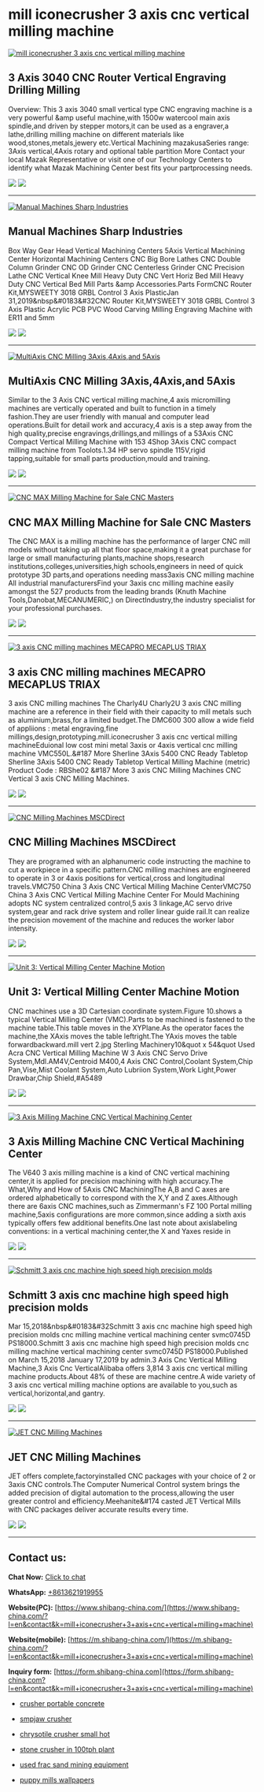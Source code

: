 # mill iconecrusher 3 axis cnc vertical milling machine

<a href="https://swt.shibang-china.com/?l=en&img&k=mill+iconecrusher+3+axis+cnc+vertical+milling+machine" target="_blank">![mill iconecrusher 3 axis cnc vertical milling machine](http://static.shibang-china.com/all-800x300/37.jpg)</a>

## 3 Axis 3040 CNC Router Vertical Engraving Drilling Milling
Overview: This 3 axis 3040 small vertical type CNC engraving machine is a very powerful &amp useful machine,with 1500w watercool main axis spindle,and driven by stepper motors,it can be used as a engraver,a lathe,drilling milling machine on different materials like wood,stones,metals,jewery etc.Vertical Machining mazakusaSeries range: 3Axis vertical,4Axis rotary and optional table partition More Contact your local Mazak Representative or visit one of our Technology Centers to identify what Mazak Machining Center best fits your partprocessing needs.


<a href="https://whatsapp.shibangsoft.com/WhatsApp.php" target="_blank" title="WhatsApp">![](http://static.shibang-china.com/icon/whatsapp.png)</a> <a href="https://swt.shibang-china.com/?l=en&icon&k=mill+iconecrusher+3+axis+cnc+vertical+milling+machine" target="_blank">![](http://static.shibang-china.com/icon/chat-en.png)</a>

---

<a href="https://swt.shibang-china.com/?l=en&img&k=mill+iconecrusher+3+axis+cnc+vertical+milling+machine" target="_blank">![Manual Machines Sharp Industries](http://static.shibang-china.com/all-800x300/1121.jpg)</a>

## Manual Machines Sharp Industries
Box Way Gear Head Vertical Machining Centers 5Axis Vertical Machining Center Horizontal Machining Centers CNC Big Bore Lathes CNC Double Column Grinder CNC OD Grinder CNC Centerless Grinder CNC Precision Lathe CNC Vertical Knee Mill Heavy Duty CNC Vert Horiz Bed Mill Heavy Duty CNC Vertical Bed Mill Parts &amp Accessories.Parts FormCNC Router Kit,MYSWEETY 3018 GRBL Control 3 Axis PlasticJan 31,2019&nbsp&#0183&#32CNC Router Kit,MYSWEETY 3018 GRBL Control 3 Axis Plastic Acrylic PCB PVC Wood Carving Milling Engraving Machine with ER11 and 5mm


<a href="https://whatsapp.shibangsoft.com/WhatsApp.php" target="_blank" title="WhatsApp">![](http://static.shibang-china.com/icon/whatsapp.png)</a> <a href="https://swt.shibang-china.com/?l=en&icon&k=mill+iconecrusher+3+axis+cnc+vertical+milling+machine" target="_blank">![](http://static.shibang-china.com/icon/chat-en.png)</a>

---

<a href="https://swt.shibang-china.com/?l=en&img&k=mill+iconecrusher+3+axis+cnc+vertical+milling+machine" target="_blank">![MultiAxis CNC Milling 3Axis,4Axis,and 5Axis](http://static.shibang-china.com/all-800x300/1173.jpg)</a>

## MultiAxis CNC Milling 3Axis,4Axis,and 5Axis
Similar to the 3 Axis CNC vertical milling machine,4 axis micromilling machines are vertically operated and built to function in a timely fashion.They are user friendly with manual and computer lead operations.Built for detail work and accuracy,4 axis is a step away from the high quality,precise engravings,drillings,and millings of a 53Axis CNC Compact Vertical Milling Machine with 153 4Shop 3Axis CNC compact milling machine from Toolots.1.34 HP servo spindle 115V,rigid tapping,suitable for small parts production,mould and training.


<a href="https://whatsapp.shibangsoft.com/WhatsApp.php" target="_blank" title="WhatsApp">![](http://static.shibang-china.com/icon/whatsapp.png)</a> <a href="https://swt.shibang-china.com/?l=en&icon&k=mill+iconecrusher+3+axis+cnc+vertical+milling+machine" target="_blank">![](http://static.shibang-china.com/icon/chat-en.png)</a>

---

<a href="https://swt.shibang-china.com/?l=en&img&k=mill+iconecrusher+3+axis+cnc+vertical+milling+machine" target="_blank">![CNC MAX Milling Machine for Sale CNC Masters](http://static.shibang-china.com/all-800x300/1433.jpg)</a>

## CNC MAX Milling Machine for Sale CNC Masters
The CNC MAX is a milling machine has the performance of larger CNC mill models without taking up all that floor space,making it a great purchase for large or small manufacturing plants,machine shops,research institutions,colleges,universities,high schools,engineers in need of quick prototype 3D parts,and operations needing mass3axis CNC milling machine All industrial manufacturersFind your 3axis cnc milling machine easily amongst the 527 products from the leading brands (Knuth Machine Tools,Danobat,MECANUMERIC,) on DirectIndustry,the industry specialist for your professional purchases.


<a href="https://whatsapp.shibangsoft.com/WhatsApp.php" target="_blank" title="WhatsApp">![](http://static.shibang-china.com/icon/whatsapp.png)</a> <a href="https://swt.shibang-china.com/?l=en&icon&k=mill+iconecrusher+3+axis+cnc+vertical+milling+machine" target="_blank">![](http://static.shibang-china.com/icon/chat-en.png)</a>

---

<a href="https://swt.shibang-china.com/?l=en&img&k=mill+iconecrusher+3+axis+cnc+vertical+milling+machine" target="_blank">![3 axis CNC milling machines MECAPRO MECAPLUS TRIAX](http://static.shibang-china.com/all-800x300/554.jpg)</a>

## 3 axis CNC milling machines MECAPRO MECAPLUS TRIAX
3 axis CNC milling machines The Charly4U Charly2U 3 axis CNC milling machine are a reference in their field with their capacity to mill metals such as aluminium,brass,for a limited budget.The DMC600 300 allow a wide field of appliions : metal engraving,fine millings,design,prototyping.mill.iconecrusher 3 axis cnc vertical milling machineEduional low cost mini metal 3axis or 4axis vertical cnc milling machine VMC550L.&#187 More Sherline 3Axis 5400 CNC Ready Tabletop Sherline 3Axis 5400 CNC Ready Tabletop Vertical Milling Machine (metric) Product Code : RBShe02 &#187 More 3 axis CNC Milling Machines CNC Vertical 3 axis CNC Milling Machines.


<a href="https://whatsapp.shibangsoft.com/WhatsApp.php" target="_blank" title="WhatsApp">![](http://static.shibang-china.com/icon/whatsapp.png)</a> <a href="https://swt.shibang-china.com/?l=en&icon&k=mill+iconecrusher+3+axis+cnc+vertical+milling+machine" target="_blank">![](http://static.shibang-china.com/icon/chat-en.png)</a>

---

<a href="https://swt.shibang-china.com/?l=en&img&k=mill+iconecrusher+3+axis+cnc+vertical+milling+machine" target="_blank">![CNC Milling Machines MSCDirect](http://static.shibang-china.com/all-800x300/265.jpg)</a>

## CNC Milling Machines MSCDirect
They are programed with an alphanumeric code instructing the machine to cut a workpiece in a specific pattern.CNC milling machines are engineered to operate in 3 or 4axis positions for vertical,cross and longitudinal travels.VMC750 China 3 Axis CNC Vertical Milling Machine CenterVMC750 China 3 Axis CNC Vertical Milling Machine Center For Mould Machining adopts NC system centralized control,5 axis 3 linkage,AC servo drive system,gear and rack drive system and roller linear guide rail.It can realize the precision movement of the machine and reduces the worker labor intensity.


<a href="https://whatsapp.shibangsoft.com/WhatsApp.php" target="_blank" title="WhatsApp">![](http://static.shibang-china.com/icon/whatsapp.png)</a> <a href="https://swt.shibang-china.com/?l=en&icon&k=mill+iconecrusher+3+axis+cnc+vertical+milling+machine" target="_blank">![](http://static.shibang-china.com/icon/chat-en.png)</a>

---

<a href="https://swt.shibang-china.com/?l=en&img&k=mill+iconecrusher+3+axis+cnc+vertical+milling+machine" target="_blank">![Unit 3: Vertical Milling Center Machine Motion](http://static.shibang-china.com/all-800x300/706.jpg)</a>

## Unit 3: Vertical Milling Center Machine Motion
CNC machines use a 3D Cartesian coordinate system.Figure 10.shows a typical Vertical Milling Center (VMC).Parts to be machined is fastened to the machine table.This table moves in the XYPlane.As the operator faces the machine,the XAxis moves the table leftright.The YAxis moves the table forwardbackward.mill vert 2.jpg Sterling Machinery10&quot x 54&quot Used Acra CNC Vertical Milling Machine W 3 Axis CNC Servo Drive System,Mdl.AM4V,Centroid M400,4 Axis CNC Control,Coolant System,Chip Pan,Vise,Mist Coolant System,Auto Lubriion System,Work Light,Power Drawbar,Chip Shield,#A5489


<a href="https://whatsapp.shibangsoft.com/WhatsApp.php" target="_blank" title="WhatsApp">![](http://static.shibang-china.com/icon/whatsapp.png)</a> <a href="https://swt.shibang-china.com/?l=en&icon&k=mill+iconecrusher+3+axis+cnc+vertical+milling+machine" target="_blank">![](http://static.shibang-china.com/icon/chat-en.png)</a>

---

<a href="https://swt.shibang-china.com/?l=en&img&k=mill+iconecrusher+3+axis+cnc+vertical+milling+machine" target="_blank">![3 Axis Milling Machine CNC Vertical Machining Center](http://static.shibang-china.com/all-800x300/1070.jpg)</a>

## 3 Axis Milling Machine CNC Vertical Machining Center
The V640 3 axis milling machine is a kind of CNC vertical machining center,it is applied for precision machining with high accuracy.The What,Why and How of 5Axis CNC MachiningThe A,B and C axes are ordered alphabetically to correspond with the X,Y and Z axes.Although there are 6axis CNC machines,such as Zimmermann's FZ 100 Portal milling machine,5axis configurations are more common,since adding a sixth axis typically offers few additional benefits.One last note about axislabeling conventions: in a vertical machining center,the X and Yaxes reside in


<a href="https://whatsapp.shibangsoft.com/WhatsApp.php" target="_blank" title="WhatsApp">![](http://static.shibang-china.com/icon/whatsapp.png)</a> <a href="https://swt.shibang-china.com/?l=en&icon&k=mill+iconecrusher+3+axis+cnc+vertical+milling+machine" target="_blank">![](http://static.shibang-china.com/icon/chat-en.png)</a>

---

<a href="https://swt.shibang-china.com/?l=en&img&k=mill+iconecrusher+3+axis+cnc+vertical+milling+machine" target="_blank">![Schmitt 3 axis cnc machine high speed high precision molds](http://static.shibang-china.com/all-800x300/70.jpg)</a>

## Schmitt 3 axis cnc machine high speed high precision molds
Mar 15,2018&nbsp&#0183&#32Schmitt 3 axis cnc machine high speed high precision molds cnc milling machine vertical machining center svmc0745D PS18000.Schmitt 3 axis cnc machine high speed high precision molds cnc milling machine vertical machining center svmc0745D PS18000.Published on March 15,2018 January 17,2019 by admin.3 Axis Cnc Vertical Milling Machine,3 Axis Cnc VerticalAlibaba offers 3,814 3 axis cnc vertical milling machine products.About 48% of these are machine centre.A wide variety of 3 axis cnc vertical milling machine options are available to you,such as vertical,horizontal,and gantry.


<a href="https://whatsapp.shibangsoft.com/WhatsApp.php" target="_blank" title="WhatsApp">![](http://static.shibang-china.com/icon/whatsapp.png)</a> <a href="https://swt.shibang-china.com/?l=en&icon&k=mill+iconecrusher+3+axis+cnc+vertical+milling+machine" target="_blank">![](http://static.shibang-china.com/icon/chat-en.png)</a>

---

<a href="https://swt.shibang-china.com/?l=en&img&k=mill+iconecrusher+3+axis+cnc+vertical+milling+machine" target="_blank">![JET CNC Milling Machines](http://static.shibang-china.com/all-800x300/1318.jpg)</a>

## JET CNC Milling Machines
JET offers complete,factoryinstalled CNC packages with your choice of 2 or 3axis CNC controls.The Computer Numerical Control system brings the added precision of digital automation to the process,allowing the user greater control and efficiency.Meehanite&#174 casted JET Vertical Mills with CNC packages deliver accurate results every time.

<a href="https://whatsapp.shibangsoft.com/WhatsApp.php" target="_blank" title="WhatsApp">![](http://static.shibang-china.com/icon/whatsapp.png)</a> <a href="https://swt.shibang-china.com/?l=en&icon&k=mill+iconecrusher+3+axis+cnc+vertical+milling+machine" target="_blank">![](http://static.shibang-china.com/icon/chat-en.png)</a>

---
## Contact us:

**Chat Now:** [Click to chat](https://swt.shibang-china.com?l=en&contact&k=mill+iconecrusher+3+axis+cnc+vertical+milling+machine)

**WhatsApp:**  [+8613621919955](https://whatsapp.shibangsoft.com/WhatsApp.php)

**Website(PC):** [https://www.shibang-china.com/](https://www.shibang-china.com/?l=en&contact&k=mill+iconecrusher+3+axis+cnc+vertical+milling+machine)

**Website(mobile):** [https://m.shibang-china.com/](https://m.shibang-china.com/?l=en&contact&k=mill+iconecrusher+3+axis+cnc+vertical+milling+machine)

**Inquiry form:** [https://form.shibang-china.com](https://form.shibang-china.com?l=en&contact&k=mill+iconecrusher+3+axis+cnc+vertical+milling+machine)

* [crusher portable concrete](../123/crusher%20portable%20concrete.md)

* [smpjaw crusher](../117/smpjaw%20crusher.md)

* [chrysotile crusher small hot](../124/chrysotile%20crusher%20small%20hot.md)

* [stone crusher in 100tph plant](../116/stone%20crusher%20in%20100tph%20plant.md)

* [used frac sand mining equipment](../116/used%20frac%20sand%20mining%20equipment.md)

* [puppy mills wallpapers](../115/puppy%20mills%20wallpapers.md)